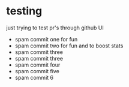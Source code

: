 # testing

just trying to test pr's through github UI

* spam commit one for fun
* spam commit two for fun and to boost stats
* spam commit three
* spam commit three
* spam commit four
* spam commit five
* spam commit 6
